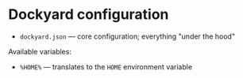 
# Dockyard configuration

- `dockyard.json` — core configuration; everything "under the hood"

Available variables:

- `%HOME%` — translates to the `HOME` environment variable
